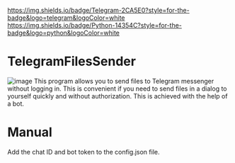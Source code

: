 https://img.shields.io/badge/Telegram-2CA5E0?style=for-the-badge&logo=telegram&logoColor=white https://img.shields.io/badge/Python-14354C?style=for-the-badge&logo=python&logoColor=white
# TelegramFilesSender
![image](https://github.com/fuzzy-wuzzy-baf/TelegramFilesSender/assets/58778694/f9db9a34-6cd3-4f58-9541-4e181759aeda)
This program allows you to send files to Telegram messenger without logging in. This is convenient if you need to send files in a dialog to yourself quickly and without authorization. This is achieved with the help of a bot.
# Manual
Add the chat ID and bot token to the config.json file.
